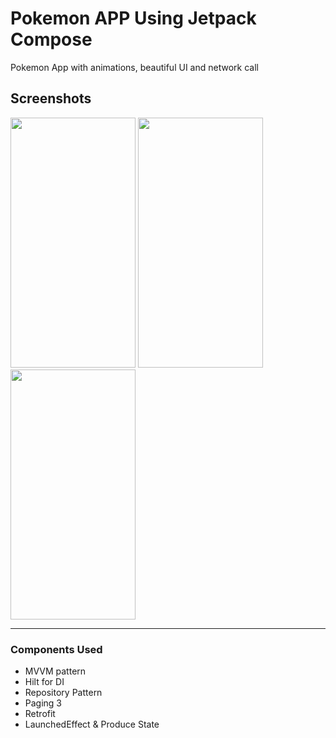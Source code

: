 # Pokemon APP Using Jetpack Compose
Pokemon App with animations, beautiful UI and network call
## Screenshots
<img src ="https://user-images.githubusercontent.com/52335429/137146847-c758bc45-45d2-40fb-95d3-5c0dd3abca9c.jpg" width="200" height="400">  
<img src ="https://user-images.githubusercontent.com/52335429/137146918-21eba76a-29bc-4449-ac3b-e819fac6d2b3.jpeg" width="200" height="400">
<img src ="https://user-images.githubusercontent.com/52335429/137147008-b7f91482-b499-4ea6-873e-c06aaef458e1.jpeg" width="200" height="400">

---
### Components Used
- MVVM pattern
- Hilt for DI
- Repository Pattern
- Paging 3
- Retrofit
- LaunchedEffect & Produce State

